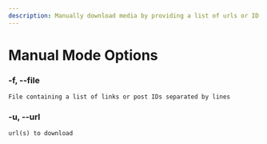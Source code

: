 ```yaml
---
description: Manually download media by providing a list of urls or ID
---
```


# Manual Mode Options

### -f, --file

```
File containing a list of links or post IDs separated by lines
```

### -u, --url

```
url(s) to download
```
